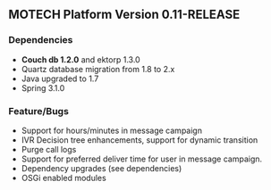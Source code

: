 ## MOTECH Platform Version 0.11-RELEASE ##


### Dependencies ###

  * **Couch db 1.2.0** and ektorp 1.3.0
  * Quartz database migration from 1.8 to 2.x
  * Java upgraded to 1.7
  * Spring 3.1.0

### Feature/Bugs ###
  * Support for hours/minutes in message campaign
  * IVR Decision tree enhancements, support for dynamic transition
  * Purge call logs
  * Support for preferred deliver time for user in message campaign.
  * Dependency upgrades (see dependencies)
  * OSGi enabled modules